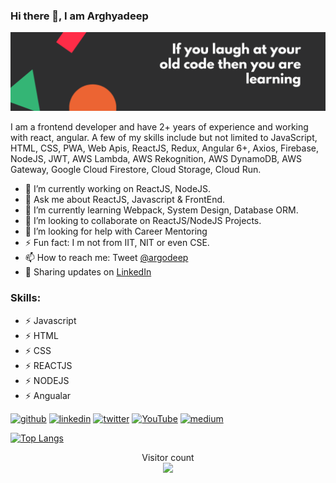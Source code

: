 ### Hi there 👋, I am Arghyadeep
![](https://raw.githubusercontent.com/argodeep/argodeep/master/cover-new.png)

I am a frontend developer and have 2+ years of experience and working with react, angular. A few of my skills include but not limited to JavaScript, HTML, CSS, PWA, Web Apis, ReactJS, Redux, Angular 6+, Axios, Firebase, NodeJS, JWT, AWS Lambda, AWS Rekognition, AWS DynamoDB, AWS Gateway, Google Cloud Firestore, Cloud Storage, Cloud Run.

- 🔭 I’m currently working on ReactJS, NodeJS.
- 💬 Ask me about ReactJS, Javascript & FrontEnd.
- 🌱 I’m currently learning Webpack, System Design, Database ORM.
- 👯 I’m looking to collaborate on ReactJS/NodeJS Projects.
- 🤔 I’m looking for help with Career Mentoring 
- ⚡ Fun fact: I m not from IIT, NIT or even CSE.
- 📫 How to reach me: Tweet <a href="https://www.twitter.com/argodeep/">@argodeep</a>
- 💼 Sharing updates on <a href="https://www.linkedin.com/in/argodeep/">LinkedIn</a>

### Skills: 
 - ⚡ Javascript
 - ⚡ HTML 
 - ⚡ CSS 
 - ⚡ REACTJS
 - ⚡ NODEJS
 - ⚡ Angualar

[<img src='https://cdn.jsdelivr.net/npm/simple-icons@3.0.1/icons/github.svg' alt='github' height='40'>](https://github.com/argodeep)  [<img src='https://cdn.jsdelivr.net/npm/simple-icons@3.0.1/icons/linkedin.svg' alt='linkedin' height='40'>](https://www.linkedin.com/in/argodeep/)  [<img src='https://cdn.jsdelivr.net/npm/simple-icons@3.0.1/icons/twitter.svg' alt='twitter' height='40'>](https://twitter.com/argodeep)  [<img src='https://cdn.jsdelivr.net/npm/simple-icons@3.0.1/icons/youtube.svg' alt='YouTube' height='40'>](https://www.youtube.com/channel/UC1uhyZ_nyoAYyqEUd9rQT4g)  [<img src='https://cdn.jsdelivr.net/npm/simple-icons@3.0.1/icons/medium.svg' alt='medium' height='40'>](https://medium.com/@arghyadeepJS)  

[![Top Langs](https://github-readme-stats.vercel.app/api/top-langs/?username=argodeep)](https://github.com/anuraghazra/github-readme-stats)

<p align="center"> 
  Visitor count<br>
  <img src="https://profile-counter.glitch.me/argodeep/count.svg" />
</p>

